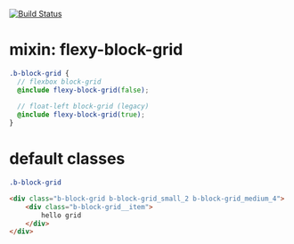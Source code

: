 [![Build Status](https://travis-ci.org/studio107/flexy-block-grid.svg?branch=master)](https://travis-ci.org/studio107/flexy-block-grid)

# mixin: flexy-block-grid

```scss
.b-block-grid {
  // flexbox block-grid
  @include flexy-block-grid(false);
  
  // float-left block-grid (legacy)
  @include flexy-block-grid(true);
}
```

# default classes

```scss
.b-block-grid
```

```html
<div class="b-block-grid b-block-grid_small_2 b-block-grid_medium_4">
    <div class="b-block-grid__item">
        hello grid
    </div>
</div>
```

